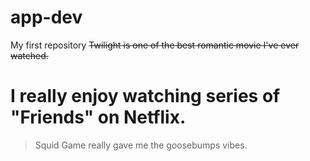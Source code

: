 # app-dev
My first repository
~~Twilight is one of the best romantic movie I've ever watched.~~
[^1]: Spiderman: No Way Home is such an amazing Marvel movie with different effects.
# I really enjoy watching series of "Friends" on Netflix. 
> Squid Game really gave me the goosebumps vibes. 
